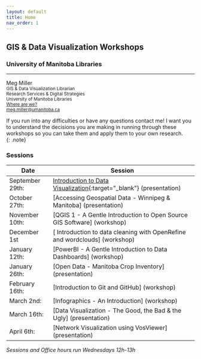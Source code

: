 ```yaml
---
layout: default
title: Home
nav_order: 1
---
```

## GIS & Data Visualization Workshops
### University of Manitoba Libraries

___


Meg Miller <a href='https://github.com/meginwinnipeg' target='_blank'><img src='content/img/GitHub-Mark-custom.svg' style='width:15px; padding:0; border:none !important;'></a>    
<small>GIS & Data Visualization Librarian  
Research Services & Digital Strategies  
University of Manitoba Libraries  
[Where are we?](content/land-acknowledgement)  
[meg.miller@umanitoba.ca](mailto:meg.miller@umanitoba.ca)  
</small>


If you run into any difficulties or have any questions contact me! I want you to understand the decisions you are making in running through these workshops so you can take them and apply them to your own research.  
{: .note}


### Sessions

| Date | Session |
|-|-|
| September 29th: | [Introduction to Data Visualization](https://meginwinnipeg.github.io/slides/sgsoh_w2020.html){:target="_blank"} (presentation) |
| October 27th: | [Accessing Geospatial Data - Winnipeg & Manitoba] (presentation) |
| November 10th: | [QGIS 1 - A Gentle Introduction to Open Source GIS Software] (workshop) |
| December 1st | [ Introduction to data cleaning with OpenRefine and wordclouds] (workshop) |
| January 12th: | [PowerBI - A Gentle Introduction to Data Dashboards] (workshop) |
| January 26th:  | [Open Data - Manitoba Crop Inventory] (presentation) |
| February 16th: | [Introduction to Git and GitHub] (workshop) |
| March 2nd: | [Infographics - An Introduction] (workshop) |
| March 16th: | [Data Visualization - The Good, the Bad & the Ugly] (presentation) |
| April 6th: | [Network Visualization using VosViewer] (presentation) |

*Sessions and Office hours run Wednesdays 12h-13h*
